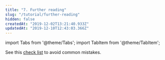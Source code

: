 ```yaml
---
title: "7. Further reading"
slug: "/tutorial/further-reading"
hidden: false
createdAt: "2019-12-02T13:21:40.933Z"
updatedAt: "2019-12-10T12:43:03.366Z"
---
```


import Tabs from '@theme/Tabs';
import TabItem from '@theme/TabItem';

See this [check list](http://support.seats.io/en/articles/3539620-integration-checklist) to avoid common mistakes.
